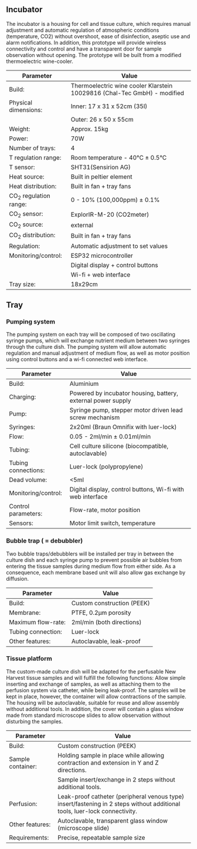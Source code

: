## Incubator
The incubator is a housing for cell and tissue culture, which requires manual adjustment and automatic regulation of atmospheric conditions (temperature, CO2) without overshoot, ease of disinfection, aseptic use and alarm notifications. In addition, this prototype will provide wireless connectivity and control and have a transparent door for sample observation without opening. The prototype will be built from a modified thermoelectric wine-cooler.

| Parameter				| Value									|
| --- | --- |
| Build:				| Thermoelectric wine cooler Klarstein 10029816 (Chal-Tec GmbH) - modified|
| Physical dimensions:	| Inner: 17 x 31 x 52cm (35l)			|
| 						| Outer: 26 x 50 x 55cm					|
| Weight: 				| Approx. 15kg							|
| Power: 				| 70W									|
| Number of trays:		| 4										|
| T regulation range: 	| Room temperature - 40°C ± 0.5°C		|
| T sensor:			 	| SHT31(Sensirion AG)					|
| Heat source: 			| Built in peltier element				|
| Heat distribution: 	| Built in fan + tray fans				|
| CO<sub>2</sub> regulation range:	| 0 - 10% (100,000ppm) ± 0.1%		|
| CO<sub>2</sub> sensor:	| ExplorIR-M-20	(CO2meter)		|
| CO<sub>2</sub> source: 			| external							|
| CO<sub>2</sub> distribution: 	| Built in fan + tray fans				|
| Regulation: 			| Automatic adjustment to set values	|
| Monitoring/control:	| ESP32 microcontroller					|
| 						| Digital display + control buttons		|
|						| Wi-fi + web interface 				|
| Tray size:			| 18x29cm								|


## Tray
### Pumping system
The pumping system on each tray will be composed of two oscillating syringe pumps, which will exchange nutrient medium between two syringes through the culture dish. The pumping system will allow automatic regulation and manual adjustment of medium flow, as well as motor position using control buttons and a wi-fi connected web interface.

| Parameter				| Value									|
| --- | --- |
| Build:				| Aluminium								|
| Charging:				| Powered by incubator housing, battery, external power supply |
| Pump:					| Syringe pump, stepper motor driven lead screw mechanism |
| Syringes:				| 2x20ml (Braun Omnifix with luer-lock) |
| Flow:					| 0.05 - 2ml/min ± 0.01ml/min |
| Tubing:				| Cell culture silicone (biocompatible, autoclavable) |
| Tubing connections:	| Luer-lock (polypropylene) |
| Dead volume:			| <5ml |
| Monitoring/control:	| Digital display, control buttons, Wi-fi with web interface |
| Control parameters:	| Flow-rate, motor position |
| Sensors:				| Motor limit switch, temperature |

### Bubble trap ( = debubbler)
Two bubble traps/debubblers will be installed per tray in between the culture dish and each syringe pump to prevent possible air bubbles from entering the tissue samples during medium flow from either side. As a consequence, each membrane based unit will also allow gas exchange by diffusion.

| Parameter				| Value									|
| --- | --- |
| Build:				| Custom construction (PEEK)			|
| Membrane:				| PTFE, 0.2µm porosity					|
| Maximum flow-rate:	| 2ml/min (both directions)				|
| Tubing connection:	| Luer-lock								|
| Other features:		| Autoclavable, leak-proof				|

### Tissue platform
The custom-made culture dish will be adapted for the perfusable New Harvest tissue samples and will fulfill the following functions: Allow simple inserting and exchange of samples, as well as attaching them to the perfusion system via catheter, while being leak-proof. The samples will be kept in place, however, the container will allow contractions of the sample. The housing will be autoclavable, suitable for reuse and allow assembly without additional tools. In addition, the cover will contain a glass window made from standard microscope slides to allow observation without disturbing the samples.

| Parameter				| Value									|
| --- | --- |
| Build:				| Custom construction (PEEK) |
| Sample container:		|Holding sample in place while allowing contraction and extension in Y and Z directions. |
| 						| Sample insert/exchange in 2 steps without additional tools. |
|Perfusion:				| Leak-proof catheter (peripheral venous type) insert/fastening in 2 steps without additional tools, luer-lock connectivity. |
| Other features:		| Autoclavable, transparent glass window (microscope slide)
| Requirements:			| Precise, repeatable sample size |

